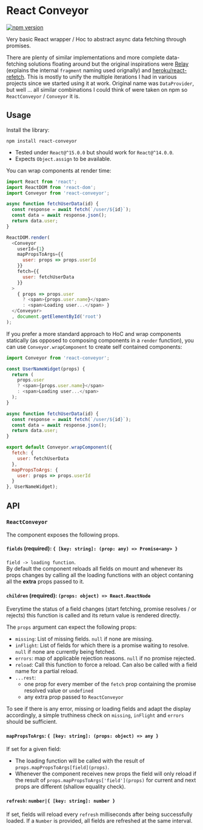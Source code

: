 React Conveyor
==============

[![npm version](https://img.shields.io/npm/v/react-conveyor.svg?style=flat)](https://www.npmjs.com/package/react-conveyor)

Very basic React wrapper / Hoc to abstract async data fetching through promises. 

There are plenty of similar implementations and more complete data-fetching solutions floating around but the original inspirations were [Relay](https://facebook.github.io/relay/) (explains the internal `fragment` naming used orignally) and [heroku/react-refetch](https://github.com/heroku/react-refetch). This is mostly to unify the multiple iterations I had in various projects since we started using it at work. Original name was `DataProvider`, but well ... all similar combinations I could think of were taken on npm so `ReactConveyor` / `Conveyor` it is.

Usage
-----

Install the library:

    npm install react-conveyor


- Tested under `React@^15.0.0` but should work for `React@^14.0.0`.
- Expects `Object.assign` to be available.

You can wrap components at render time:

```.js
import React from 'react';
import ReactDOM from 'react-dom';
import Conveyor from 'react-conveyor';

async function fetchUserData(id) {
  const response = await fetch(`/user/${id}`);
  const data = await response.json();
  return data.user;
}

ReactDOM.render(
  <Conveyor
    userId={1}
    mapPropsToArgs={{
      user: props => props.userId
    }}
    fetch={{
      user: fetchUserData
    }}
  >
    { props => props.user
      ? <span>{props.user.name}</span>
      : <span>Loading user...</span> }
  </Conveyor>
  , document.getElementById('root')
);
```

If you prefer a more standard approach to HoC and wrap components statically (as opposed to composing components in a `render` function), you can use `Conveyor.wrapComponent` to create self contained components:

```.js
import Conveyor from 'react-conveyor';

const UserNameWidget(props) {
  return (
    props.user
    ? <span>{props.user.name}</span>
    : <span>Loading user...</span>
  );
}

async function fetchUserData(id) {
  const response = await fetch(`/user/${id}`);
  const data = await response.json();
  return data.user;
}

export default Conveyor.wrapComponent({
  fetch: {
    user: fetchUserData
  },
  mapPropsToArgs: {
    user: props => props.userId
  }
}, UserNameWidget);
```

API
---

### `ReactConveyor`

The component exposes the following props.

#### `fields` (required): `{ [key: string]: (prop: any) => Promise<any> }`

`field -> loading function`.  
By default the component reloads all fields on mount and whenever its props changes by calling all the loading functions with an object contaning all the **extra** props passed to it.

#### `children` (required): `(props: object) => React.ReactNode`

Everytime the status of a field changes (start fetching, promise resolves / or rejects) this function is called and its return value is rendered directly. 

The `props` argument can expect the following props:

- `missing`: List of missing fields. `null` if none are missing.
- `inFlight`: List of fields for which there is a promise waiting to resolve. `null` if none are currently being fetched.
- `errors`: map of applicable rejection reasons. `null` if no promise rejected.
- `reload`: Call this function to force a reload. Can also be called with a field name for a partial reload.
- `...rest`:
  - one prop for every member of the `fetch` prop containing the promise resolved value or `undefined`
  - any extra prop passed to `ReactConveyor`

To see if there is any error, missing or loading fields and adapt the display accordingly, a simple truthiness check on `missing`, `inFlight` and `errors` should be sufficient.

#### `mapPropsToArgs`: `{ [key: string]: (props: object) => any }`

If set for a given field:

- The loading function will be called with the result of `props.mapPropsToArgs[field](props)`.
- Whenever the component receives new props the field will only reload if the result of `props.mapPropsToArgs['field'](props)` for current and next props are different (shallow equality check).


#### `refresh`: `number|{ [key: string]: number }`

If set, fields will reload every `refresh` milliseconds after being successfully loaded. If a `Number` is provided, all fields are refreshed at the same interval.
